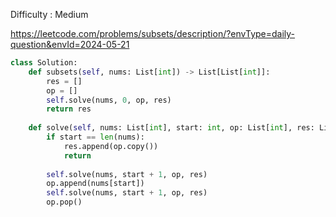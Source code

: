 Difficulty : Medium 

https://leetcode.com/problems/subsets/description/?envType=daily-question&envId=2024-05-21

```python
class Solution:
    def subsets(self, nums: List[int]) -> List[List[int]]:
        res = []
        op = []
        self.solve(nums, 0, op, res)
        return res
    
    def solve(self, nums: List[int], start: int, op: List[int], res: List[List[int]]):
        if start == len(nums):
            res.append(op.copy())
            return
        
        self.solve(nums, start + 1, op, res)
        op.append(nums[start])
        self.solve(nums, start + 1, op, res)
        op.pop()
```
